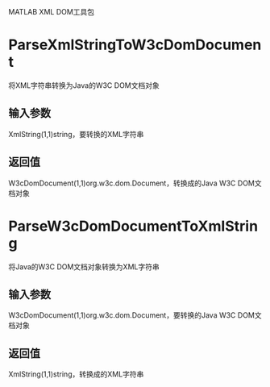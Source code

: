 MATLAB XML DOM工具包
# ParseXmlStringToW3cDomDocument
将XML字符串转换为Java的W3C DOM文档对象
## 输入参数
XmlString(1,1)string，要转换的XML字符串
## 返回值
W3cDomDocument(1,1)org.w3c.dom.Document，转换成的Java W3C DOM文档对象
# ParseW3cDomDocumentToXmlString
将Java的W3C DOM文档对象转换为XML字符串
## 输入参数
W3cDomDocument(1,1)org.w3c.dom.Document，要转换的Java W3C DOM文档对象
## 返回值
XmlString(1,1)string，转换成的XML字符串